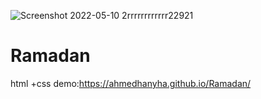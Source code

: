 ![Screenshot 2022-05-10 2rrrrrrrrrrrr22921](https://user-images.githubusercontent.com/102681921/167716473-907dc69e-8b70-47fc-9f6e-5650e481c00a.jpg)
# Ramadan
html +css
demo:https://ahmedhanyha.github.io/Ramadan/
